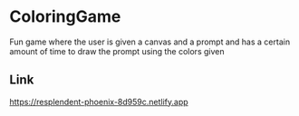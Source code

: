 # ColoringGame
 Fun game where the user is given a canvas and a prompt and has a certain amount of time to draw the prompt using the colors given
 ## Link
 https://resplendent-phoenix-8d959c.netlify.app
